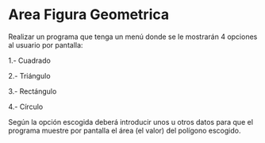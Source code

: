 # Area Figura Geometrica
Realizar un programa que tenga un menú donde se le mostrarán 4 opciones al usuario por pantalla:

1.- Cuadrado

2.- Triángulo

3.- Rectángulo

4.- Círculo

Según la opción escogida deberá introducir unos u otros datos para que el programa muestre por pantalla el área (el valor) del polígono escogido.
